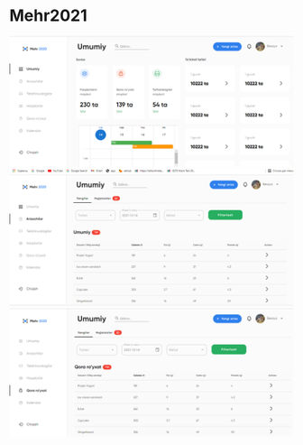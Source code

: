 # Mehr2021
![alt text](./src/assets/readme/Снимок%20экрана%202021-12-14%20045602.png "Описание будет тут")
![alt text](./src/assets/readme/Снимок%20экрана%202021-12-14%20045634.png "Описание будет тут")
![alt text](./src/assets/readme/Снимок%20экрана%202021-12-14%20045919.png "Описание будет тут")
